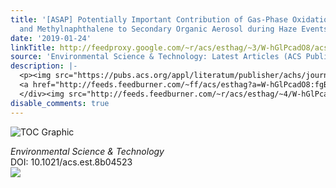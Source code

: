 ```yaml
---
title: '[ASAP] Potentially Important Contribution of Gas-Phase Oxidation of Naphthalene
  and Methylnaphthalene to Secondary Organic Aerosol during Haze Events in Beijing'
date: '2019-01-24'
linkTitle: http://feedproxy.google.com/~r/acs/esthag/~3/W-hGlPcadO8/acs.est.8b04523
source: 'Environmental Science & Technology: Latest Articles (ACS Publications)'
description: |-
  <p><img src="https://pubs.acs.org/appl/literatum/publisher/achs/journals/content/esthag/0/esthag.ahead-of-print/acs.est.8b04523/20190124/images/medium/es-2018-04523m_0007.gif" alt="TOC Graphic"/></p><div><cite>Environmental Science & Technology</cite></div><div>DOI: 10.1021/acs.est.8b04523</div><div class="feedflare">
  <a href="http://feeds.feedburner.com/~ff/acs/esthag?a=W-hGlPcadO8:fgBeQgQ6hNs:yIl2AUoC8zA"><img src="http://feeds.feedburner.com/~ff/acs/esthag?d=yIl2AUoC8zA" border="0"></img></a>
  </div><img src="http://feeds.feedburner.com/~r/acs/esthag/~4/W-hGlPcadO8" height="1" width="1" ...
disable_comments: true
---
```

<p><img src="https://pubs.acs.org/appl/literatum/publisher/achs/journals/content/esthag/0/esthag.ahead-of-print/acs.est.8b04523/20190124/images/medium/es-2018-04523m_0007.gif" alt="TOC Graphic"/></p><div><cite>Environmental Science & Technology</cite></div><div>DOI: 10.1021/acs.est.8b04523</div><div class="feedflare">
<a href="http://feeds.feedburner.com/~ff/acs/esthag?a=W-hGlPcadO8:fgBeQgQ6hNs:yIl2AUoC8zA"><img src="http://feeds.feedburner.com/~ff/acs/esthag?d=yIl2AUoC8zA" border="0"></img></a>
</div><img src="http://feeds.feedburner.com/~r/acs/esthag/~4/W-hGlPcadO8" height="1" width="1" ...